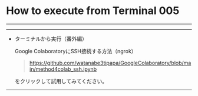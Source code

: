 # How to execute from Terminal 005

---

---

- ターミナルから実行（番外編）
    
    Google ColaboratoryにSSH接続する方法（ngrok）
    
    
    >https://github.com/watanabe3tipapa/GoogleColaboratory/blob/main/method4colab_ssh.ipynb

    をクリックして試用してみてください。
    

---
